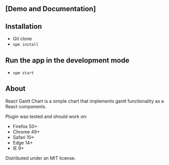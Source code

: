 ## [Demo and Documentation]

## Installation

- Git clone
- `npm install` 

## Run the app in the development mode
- `npm start`

## About

React Gantt Chart is a simple chart that implements gantt functionality as 
a React components.

Plugin was tested and should work on:

 - Firefox 50+
 - Chrome 49+
 - Safari 10+
 - Edge 14+
 - IE 9+

Distributed under an MIT license.
